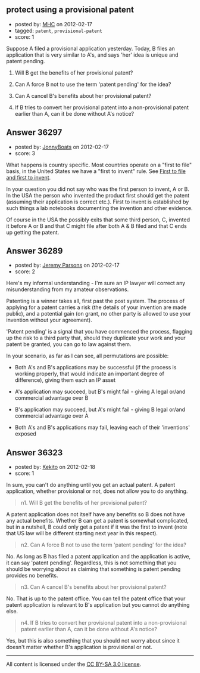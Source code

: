 ## protect using a provisional patent

- posted by: [MHC](https://stackexchange.com/users/-1/16458-mhc) on 2012-02-17
- tagged: `patent`, `provisional-patent`
- score: 1

Suppose A filed a provisional application yesterday. Today, B files an application that is very similar to A's, and says 'her' idea is unique and patent pending. 

1. Will B get the benefits of her provisional patent?

2. Can A force B not to use the term 'patent pending' for the idea? 

3. Can A cancel B's benefits about her provisional patent?

4. If B tries to convert her provisional patent into a non-provisional patent earlier than A, can it be done without A's notice?





## Answer 36297

- posted by: [JonnyBoats](https://stackexchange.com/users/-1/3100-jonnyboats) on 2012-02-17
- score: 3

<p>What happens is country specific. Most countries operate on a "first to file" basis, in the United States we have a "first to invent" rule. See <a href="http://en.wikipedia.org/wiki/First_to_file_and_first_to_invent" rel="nofollow">First to file and first to invent</a>.</p>

<p>In your question you did not say who was the first person to invent, A or B. In the USA the person who invented the product first should get the patent (assuming their application is correct etc.). First to invent is established by such things a lab notebooks documenting the invention and other evidence.</p>

<p>Of course in the USA the possibly exits that some third person, C, invented it before A or B and that C might file after both A &amp; B filed and that C ends up getting the patent.</p>



## Answer 36289

- posted by: [Jeremy Parsons](https://stackexchange.com/users/-1/4291-jeremy-parsons) on 2012-02-17
- score: 2

Here's my informal understanding - I'm sure an IP lawyer will correct any misunderstanding from my amateur observations.

Patenting is a winner takes all, first past the post system. The process of applying for a patent carries a risk (the details of your invention are made public), and a potential gain (on grant, no other party is allowed to use your invention without your agreement).

'Patent pending' is a signal that you have commenced the process, flagging up the risk to a third party that, should they duplicate your work and your patent be granted, you can go to law against them.

In your scenario, as far as I can see, all permutations are possible:

 - Both A's and B's applications may be successful (if the process is working properly, that would indicate an important degree of difference), giving them each an IP asset

 - A's application may succeed, but B's might fail - giving A legal or/and commercial advantage over B

 - B's application may succeed, but A's might fail - giving B legal or/and commercial advantage over A

 - Both A's and B's applications may fail, leaving each of their 'inventions' exposed


 


## Answer 36323

- posted by: [Kekito](https://stackexchange.com/users/-1/5898-kekito) on 2012-02-18
- score: 1

In sum, you can't do anything until you get an actual patent.  A patent application, whether provisional or not, does not allow you to do anything.

> n1. Will B get the benefits of her provisional patent?

A patent application does not itself have any benefits so B does not have any actual benefits. Whether B can get a patent is somewhat complicated, but in a nutshell, B could only get a patent if it was the first to invent (note that US law will be different starting next year in this respect). 

> n2. Can A force B not to use the term 'patent pending' for the idea?

No.  As long as B has filed a patent application and the application is active, it can say 'patent pending'.  Regardless, this is not something that you should be worrying about as claiming that something is patent pending provides no benefits. 

> n3. Can A cancel B's benefits about her provisional patent?

No.  That is up to the patent office.  You can tell the patent office that your patent application is relevant to B's application but you cannot do anything else.

> n4. If B tries to convert her provisional patent into a non-provisional patent earlier than A, can it be done without A's notice?

Yes, but this is also something that you should not worry about since it doesn't matter whether B's application is provisional or not.



---

All content is licensed under the [CC BY-SA 3.0 license](https://creativecommons.org/licenses/by-sa/3.0/).
